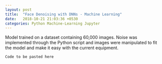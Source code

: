 ```yaml
---
layout: post
title:  "Face Denoising with DNNs - Machine Learning"
date:   2018-10-21 21:03:36 +0530
categories: Python Machine-Learning Jupyter
---
```

Model trained on a dataset containing 60,000 images. Noise was implemented through the Python script and images were manipulated to fit the model and make it easy with the current equipment.


```javascript
Code to be pasted here
```
